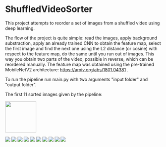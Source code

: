 # ShuffledVideoSorter
This project attempts to reorder a set of images from a shuffled video using deep learning.

The flow of the project is quite simple: read the images, apply background substraction, apply an already trained CNN to obtain the feature map, select the first image and find the next one using the L2 distance (or cosine) with respect to the feature map, do the same until you run out of images. This way you obtain two parts of the video, possible in reverse, which can be reordered manually. The feature map was obtained using the pre-trained MobileNetV2 architecture: https://arxiv.org/abs/1801.04381 .

To run the pipeline run main.py with two arguments "input folder" and "output folder".

The first 11 sorted images given by the pipeline:

<img src="images=sorted_images/image_0.jpg" width="100">

![](sorted_images/image_1.jpg)
![](sorted_images/image_2.jpg)
![](sorted_images/image_3.jpg)
![](sorted_images/image_4.jpg)
![](sorted_images/image_5.jpg)
![](sorted_images/image_6.jpg)
![](sorted_images/image_7.jpg)
![](sorted_images/image_8.jpg)
![](sorted_images/image_9.jpg)
![](sorted_images/image_10.jpg)

